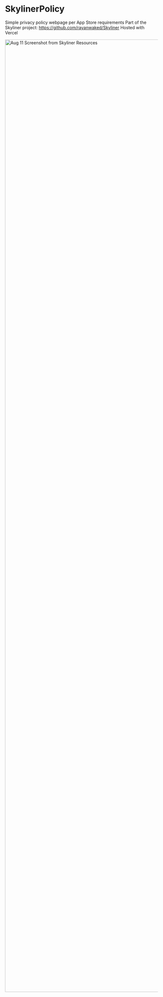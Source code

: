 # SkylinerPolicy
Simple privacy policy webpage per App Store requirements
Part of the Skyliner project: https://github.com/rayanwaked/Skyliner
Hosted with Vercel

<img width="4121" height="3138" alt="Aug 11 Screenshot from Skyliner Resources" src="https://github.com/user-attachments/assets/14577bc7-e3a7-4c42-99f8-f2ed12ebdfc3" />
